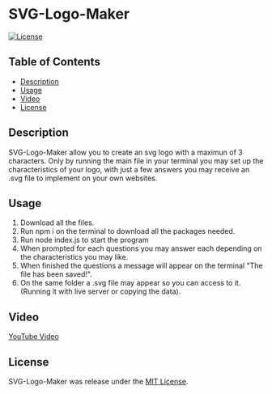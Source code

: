 # SVG-Logo-Maker

[![License](https://img.shields.io/badge/License-MIT-blue.svg)](https://opensource.org/licenses/MIT)

## Table of Contents
- [Description](#description)
- [Usage](#usage)
- [Video](#video)
- [License](#license)

## Description

SVG-Logo-Maker allow you to create an svg logo with a maximun of 3 characters. Only by running the main file in your terminal you may set up the characteristics of your logo, with just a few answers you may receive an .svg file to implement on your own websites.

## Usage

1. Download all the files.
2. Run npm i on the terminal to download all the packages needed.
3. Run node index.js to start the program
4. When prompted for each questions you may answer each depending on the characteristics you may like.
5. When finished the questions a message will appear on the terminal "The file has been saved!".
6. On the same folder a .svg file may appear so you can access to it. (Running it with live server or copying the data).

## Video

[YouTube Video](https://youtu.be/sBiYbQklSlQ)

## License

SVG-Logo-Maker was release under the [MIT License](https://opensource.org/licenses/MIT). 

